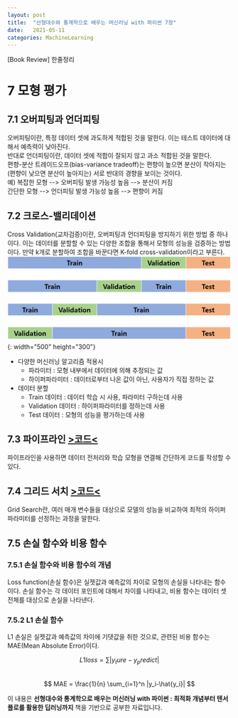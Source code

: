 ```yaml
---
layout: post
title:  "선형대수와 통계학으로 배우는 머신러닝 with 파이썬 7장"
date:   2021-05-11
categories: MachineLearning 
---
```

[Book Review] 한줄정리

# 7 모형 평가

## 7.1 오버피팅과 언더피팅
오버피팅이란, 특정 데이터 셋에 과도하게 적합된 것을 말한다. 이는 테스트 데이터에 대해서 예측력이 낮아진다.  
반대로 언더피팅이란, 데이터 셋에 적합이 잘되지 않고 과소 적합된 것을 말한다.  
편향-분산 트레이드오프(bias-variance tradeoff)는 편향이 높으면 분산이 작아지는(편향이 낮으면 분산이 높아지는) 서로 반대의 경향을 보이는 것이다.  
예) 복잡한 모형 --> 오버피팅 발생 가능성 높음 --> 분산이 커짐  
    간단한 모형 --> 언더피팅 발생 가능성 높음 --> 편향이 커짐

## 7.2 크로스-밸리데이션
Cross Validation(교차검증)이란, 오버피팅과 언더피팅을 방지하기 위한 방법 중 하나이다. 이는 데이터를 분할할 수 있는 다양한 조합을 통해서 모형의 성능을 검증하는 방법이다. 만약 k개로 분할하여 조합을 바꾼다면 K-fold cross-validation이라고 부른다.  
![4-fold cross-validation](https://github.com/mmminji/mmminji.github.io/blob/main/assets/post_pics/7.2-CV.png?raw=true){: width="500" height="300"}

- 다양한 머신러닝 알고리즘 적용시
    - 파라미터 : 모형 내부에서 데이터에 의해 추정되는 값
    - 하이퍼파라미터 : 데이터로부터 나온 값이 아닌, 사용자가 직접 정하는 값
- 데이터 분할
    - Train 데이터 : 데이터 학습 시 사용, 파라미터 구하는데 사용
    - Validation 데이터 : 하이퍼파라미터를 정하는데 사용
    - Test 데이터 : 모형의 성능을 평가하는데 사용

## 7.3 파이프라인 [>코드<](https://github.com/mmminji/Machine-Learning/blob/master/4.Pipeline.py)
파이프라인을 사용하면 데이터 전처리와 학습 모형을 연결해 간단하게 코드를 작성할 수 있다.

## 7.4 그리드 서치 [>코드<](https://github.com/mmminji/Machine-Learning/blob/master/5.GridSearchCV.py)
Grid Search란, 여러 매개 변수들을 대상으로 모델의 성능을 비교하여 최적의 하이퍼파라미터를 선정하는 과정을 말한다.

## 7.5 손실 함수와 비용 함수

### 7.5.1 손실 함수와 비용 함수의 개념
Loss function(손실 함수)은 실젯값과 예측값의 차이로 모형의 손실을 나타내는 함수이다. 손실 함수는 각 데이터 포인트에 대해서 차이를 나타내고, 비용 함수는 데이터 셋 전체를 대상으로 손실을 나타낸다.

### 7.5.2 L1 손실 함수
L1 손실은 실젯값과 예측값의 차이에 기댓값을 취한 것으로, 관련된 비용 함수는 MAE(Mean Absolute Error)이다.  

$$ L1 loss = \sum|y_ture-y_predict| $$  
$$ MAE = \frac{1}{n} \sum_{i=1}^n |y_i-\hat{y_i}| $$


이 내용은 **선형대수와 통계학으로 배우는 머신러닝 with 파이썬 : 최적화 개념부터 텐서플로를 활용한 딥러닝까지** 책을 기반으로 공부한 자료입니다.

